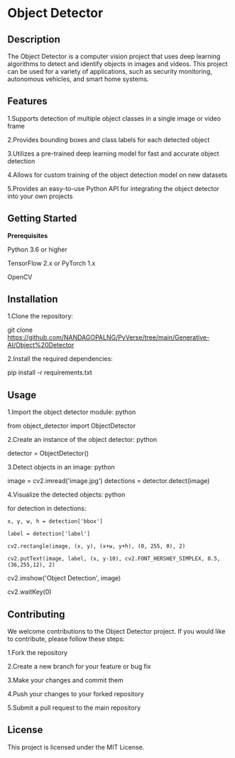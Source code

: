 # Object Detector
## Description
The Object Detector is a computer vision project that uses deep learning algorithms to detect and identify objects in images and videos. This project can be used for a variety of applications, such as security monitoring, autonomous vehicles, and smart home systems.

## Features

1.Supports detection of multiple object classes in a single image or video frame

2.Provides bounding boxes and class labels for each detected object

3.Utilizes a pre-trained deep learning model for fast and accurate object detection

4.Allows for custom training of the object detection model on new datasets

5.Provides an easy-to-use Python API for integrating the object detector into your own projects

## Getting Started

**Prerequisites**

Python 3.6 or higher

TensorFlow 2.x or PyTorch 1.x

OpenCV

## Installation

1.Clone the repository:


git clone https://github.com/NANDAGOPALNG/PyVerse/tree/main/Generative-AI/Object%20Detector

2.Install the required dependencies:


pip install -r requirements.txt

## Usage

1.Import the object detector module:
python


from object_detector import ObjectDetector

2.Create an instance of the object detector:
python


detector = ObjectDetector()

3.Detect objects in an image:
python


image = cv2.imread('image.jpg')
detections = detector.detect(image)

4.Visualize the detected objects:
python


for detection in detections:

    x, y, w, h = detection['bbox']
    
    label = detection['label']
    
    cv2.rectangle(image, (x, y), (x+w, y+h), (0, 255, 0), 2)
    
    cv2.putText(image, label, (x, y-10), cv2.FONT_HERSHEY_SIMPLEX, 0.5, (36,255,12), 2)
    
cv2.imshow('Object Detection', image)

cv2.waitKey(0)

## Contributing
We welcome contributions to the Object Detector project. If you would like to contribute, please follow these steps:

1.Fork the repository

2.Create a new branch for your feature or bug fix

3.Make your changes and commit them

4.Push your changes to your forked repository

5.Submit a pull request to the main repository

## License
This project is licensed under the MIT License.
